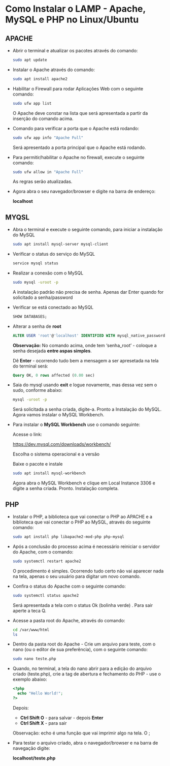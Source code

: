 # Como Instalar o LAMP - Apache, MySQL e PHP no Linux/Ubuntu

## APACHE

- Abrir o terminal e atualizar os pacotes através do comando:

  ```bash
  sudo apt update
  ```

- Instalar o Apache através do comando:

  ```bash
  sudo apt install apache2
  ```

- Habilitar o Firewall para rodar Aplicações Web com o seguinte comando:

  ```bash
  sudo ufw app list
  ```

  O Apache deve constar na lista que será apresentada a partir da inserção do comando acima.

- Comando para verificar a porta que o Apache está rodando:

  ```bash
  sudo ufw app info "Apache Full"
  ```

  Será apresentado a porta principal que o Apache está rodando.

- Para permitir/habilitar o Apache no firewall, execute o seguinte comando:

  ```bash
  sudo ufw allow in "Apache Full"
  ```

  As regras serão atualizadas.

- Agora abra o seu navegador/browser e digite na barra de endereço:

  **localhost**

## MYQSL

- Abra o terminal e execute o seguinte comando, para iniciar a instalação do MySQL

  ```bash
  sudo apt install mysql-server mysql-client
  ```

- Verificar o status do serviço do MySQL

  ```bash
  service mysql status
  ```

- Realizar a conexão com o MySQL

  ```bash
  sudo mysql -uroot -p
  ```

  A instalação padrão não precisa de senha. Apenas dar Enter quando for solicitado a senha/password

- Verificar se está conectado ao MySQL

  ```sql
  SHOW DATABASES;
  ```

- Alterar a senha de **root**

  ```sql
  ALTER USER 'root'@'localhost' IDENTIFIED WITH mysql_native_password BY 'senha_root';
  ```

  **Observação:** No comando acima, onde tem ‘senha_root’ - coloque a senha desejada **entre aspas simples**.

  Dê **Enter**  - ocorrendo tudo bem a mensagem a ser apresetada na tela do terminal será:

  ```sql
  Query OK, 0 rows affected (0.00 sec)
  ```

- Saia do mysql usando **exit** e logue novamente, mas dessa vez sem o sudo, conforme abaixo:

  ```bash
  mysql -uroot -p
  ```

  Será solicitada a senha criada, digite-a. Pronto a Instalação do MySQL. Agora vamos instalar o MySQL Workbench.

- Para instalar o **MySQL Workbench** use o comando seguinte:

  Acesse o link:

  https://dev.mysql.com/downloads/workbench/

  Escolha o sistema operacional e a versão

  Baixe o pacote e instale

  ```bash
  sudo apt install mysql-workbench
  ```

  Agora abra o MySQL Workbench e clique em Local Instance 3306 e digite a senha criada. Pronto. Instalação completa.

## PHP

- Instalar o PHP, a biblioteca que vai conectar o PHP ao APACHE e a biblioteca que vai conectar o PHP ao MySQL,  através do seguinte comando:

  ```bash
  sudo apt install php libapache2-mod-php php-mysql
  ```

- Após a conclusão do processo acima é necessário reiniciar o servidor do Apache, com o comando:

  ```bash
  sudo systemctl restart apache2
  ```

  O procedimento é simples. Ocorrendo tudo certo não vai aparecer nada na tela, apenas o seu usuário para digitar um novo comando.

- Confira o status do Apache com o seguinte comando:

  ```bash
  sudo systemctl status apache2
  ```

  Será apresentada a tela com o status Ok (bolinha verde) . Para sair aperte a teca Q.

- Acesse a pasta root do Apache, através do comando:

  ```bash
  cd /var/www/html
  ls
  ```

- Dentro da pasta root do Apache - Crie um arquivo para teste, com o nano (ou o editor de sua preferência), com o seguinte comando:

  ```bash
  sudo nano teste.php
  ```

- Quando, no terminal, a tela do nano abrir para a edição do arquivo criado (teste.php), crie a tag de abertura e fechamento do PHP - use o exemplo abaixo:

  ```php
  <?php
  	echo "Hello World!";
  ?>
  ```

  Depois:

  - **Ctrl Shift O** - para salvar - depois **Enter**
  - **Ctrl Shift X** - para sair

  Observação: echo é uma função que vai imprimir algo na tela. O ;

- Para testar o arquivo criado, abra o navegador/browser e na barra de navegação digite:

  **localhost/teste.php**